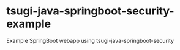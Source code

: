 # tsugi-java-springboot-security-example
Example SpringBoot webapp using tsugi-java-springboot-security
